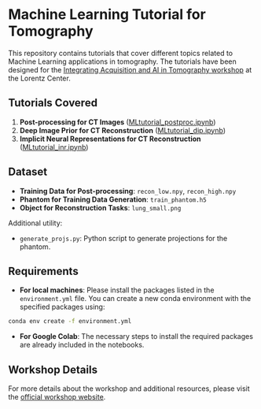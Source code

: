 # Machine Learning Tutorial for Tomography

This repository contains tutorials that cover different topics related to Machine Learning applications in tomography. The tutorials have been designed for the [Integrating Acquisition and AI in Tomography workshop](https://www.lorentzcenter.nl/integrating-acquisition-and-ai-in-tomography.html) at the Lorentz Center.

## Tutorials Covered

1. **Post-processing for CT Images** ([MLtutorial_postproc.ipynb](MLtutorial_postproc.ipynb))
2. **Deep Image Prior for CT Reconstruction** ([MLtutorial_dip.ipynb](MLtutorial_dip.ipynb))
3. **Implicit Neural Representations for CT Reconstruction** ([MLtutorial_inr.ipynb](MLtutorial_inr.ipynb))

## Dataset

- **Training Data for Post-processing**: `recon_low.npy`, `recon_high.npy`
- **Phantom for Training Data Generation**: `train_phantom.h5`
- **Object for Reconstruction Tasks**: `lung_small.png`
  
Additional utility:
- `generate_projs.py`: Python script to generate projections for the phantom.

## Requirements

- **For local machines**: Please install the packages listed in the `environment.yml` file. You can create a new conda environment with the specified packages using:
```bash
conda env create -f environment.yml
```

- **For Google Colab**: The necessary steps to install the required packages are already included in the notebooks.


## Workshop Details

For more details about the workshop and additional resources, please visit the [official workshop website](https://www.lorentzcenter.nl/integrating-acquisition-and-ai-in-tomography.html).